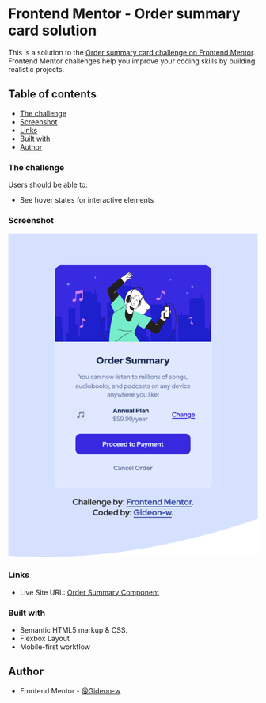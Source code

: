 # Frontend Mentor - Order summary card solution

This is a solution to the [Order summary card challenge on Frontend Mentor](https://www.frontendmentor.io/challenges/order-summary-component-QlPmajDUj). Frontend Mentor challenges help you improve your coding skills by building realistic projects. 


## Table of contents

- [The challenge](#the-challenge)
- [Screenshot](#screenshot)
- [Links](#links)
- [Built with](#built-with)
- [Author](#author)

### The challenge

Users should be able to:

- See hover states for interactive elements

### Screenshot

![](./Screenshot%202024-06-14%20at%2014-44-15%20Frontend%20Mentor%20Order%20summary%20card.png)

### Links

- Live Site URL: [Order Summary Component](https://gideon-w.github.io/Order-Summary-Component/)

### Built with

- Semantic HTML5 markup & CSS.
- Flexbox Layout
- Mobile-first workflow

## Author

- Frontend Mentor - [@Gideon-w](https://www.frontendmentor.io/profile/Gideon-w)

